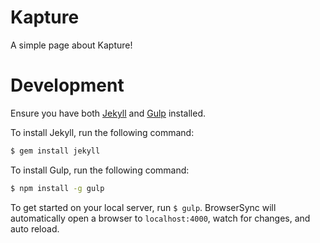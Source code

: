# Kapture

A simple page about Kapture!


# Development

Ensure you have both [Jekyll](https://jekyllrb.com/) and [Gulp](https://gulpjs.com/) installed.


To install Jekyll, run the following command:
```bash
$ gem install jekyll
```

To install Gulp, run the following command:
```bash
$ npm install -g gulp
```

To get started on your local server, run `$ gulp`. BrowserSync will automatically open a browser to `localhost:4000`, watch for changes, and auto reload.
